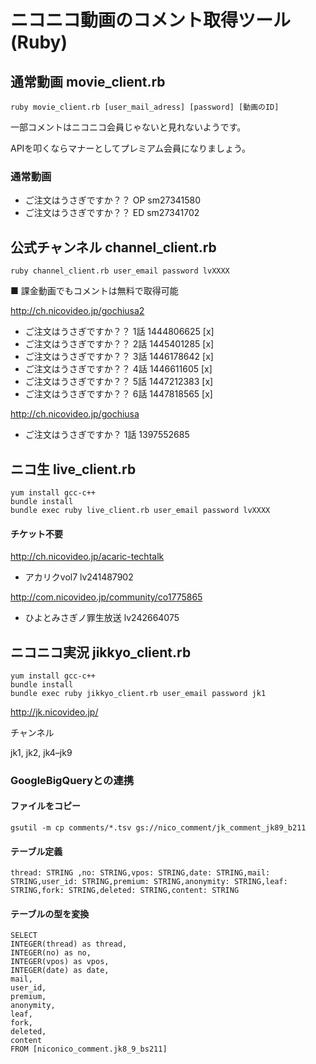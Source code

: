# ニコニコ動画のコメント取得ツール (Ruby)

## 通常動画 movie_client.rb

```
ruby movie_client.rb [user_mail_adress] [password] [動画のID]
```

一部コメントはニコニコ会員じゃないと見れないようです。

APIを叩くならマナーとしてプレミアム会員になりましょう。

### 通常動画

* ご注文はうさぎですか？？ OP sm27341580
* ご注文はうさぎですか？？ ED sm27341702


## 公式チャンネル channel_client.rb

```
ruby channel_client.rb user_email password lvXXXX
```


■ 課金動画でもコメントは無料で取得可能

http://ch.nicovideo.jp/gochiusa2

* ご注文はうさぎですか？？ 1話 1444806625 [x]
* ご注文はうさぎですか？？ 2話 1445401285 [x]
* ご注文はうさぎですか？？ 3話 1446178642 [x]
* ご注文はうさぎですか？？ 4話 1446611605 [x]
* ご注文はうさぎですか？？ 5話 1447212383 [x]
* ご注文はうさぎですか？？ 6話 1447818565 [x]

http://ch.nicovideo.jp/gochiusa

* ご注文はうさぎですか？ 1話 1397552685

## ニコ生 live_client.rb

```
yum install gcc-c++
bundle install
bundle exec ruby live_client.rb user_email password lvXXXX
```

#### チケット不要

http://ch.nicovideo.jp/acaric-techtalk

* アカリクvol7 lv241487902

http://com.nicovideo.jp/community/co1775865

* ひよとみさぎノ罪生放送 lv242664075



## ニコニコ実況 jikkyo_client.rb

```
yum install gcc-c++
bundle install
bundle exec ruby jikkyo_client.rb user_email password jk1
```

http://jk.nicovideo.jp/

チャンネル

jk1, jk2, jk4–jk9


### GoogleBigQueryとの連携

#### ファイルをコピー
```
gsutil -m cp comments/*.tsv gs://nico_comment/jk_comment_jk89_b211
```

#### テーブル定義
```
thread: STRING ,no: STRING,vpos: STRING,date: STRING,mail: STRING,user_id: STRING,premium: STRING,anonymity: STRING,leaf: STRING,fork: STRING,deleted: STRING,content: STRING
```

#### テーブルの型を変換
```
SELECT
INTEGER(thread) as thread,
INTEGER(no) as no,
INTEGER(vpos) as vpos,
INTEGER(date) as date,
mail,
user_id,
premium,
anonymity,
leaf,
fork,
deleted,
content
FROM [niconico_comment.jk8_9_bs211]
```

